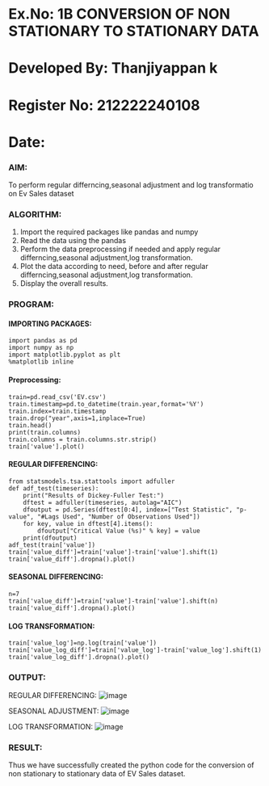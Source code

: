 # Ex.No: 1B                     CONVERSION OF NON STATIONARY TO STATIONARY DATA

# Developed By: Thanjiyappan k

# Register No: 212222240108

# Date: 

### AIM:
To perform regular differncing,seasonal adjustment and log transformatio on Ev Sales dataset
### ALGORITHM:
1. Import the required packages like pandas and numpy
2. Read the data using the pandas
3. Perform the data preprocessing if needed and apply regular differncing,seasonal adjustment,log transformation.
4. Plot the data according to need, before and after regular differncing,seasonal adjustment,log transformation.
5. Display the overall results.
### PROGRAM:
#### IMPORTING PACKAGES:
```
import pandas as pd
import numpy as np
import matplotlib.pyplot as plt
%matplotlib inline
```
#### Preprocessing:
```
train=pd.read_csv('EV.csv')
train.timestamp=pd.to_datetime(train.year,format='%Y')
train.index=train.timestamp
train.drop("year",axis=1,inplace=True)
train.head()
print(train.columns)
train.columns = train.columns.str.strip()
train['value'].plot()
```
#### REGULAR DIFFERENCING:
```
from statsmodels.tsa.stattools import adfuller
def adf_test(timeseries):
    print("Results of Dickey-Fuller Test:")
    dftest = adfuller(timeseries, autolag="AIC")
    dfoutput = pd.Series(dftest[0:4], index=["Test Statistic", "p-value", "#Lags Used", "Number of Observations Used"])
    for key, value in dftest[4].items():
        dfoutput["Critical Value (%s)" % key] = value
    print(dfoutput)
adf_test(train['value'])
train['value_diff']=train['value']-train['value'].shift(1)
train['value_diff'].dropna().plot()
```
#### SEASONAL DIFFERENCING:
```
n=7
train['value_diff']=train['value']-train['value'].shift(n)
train['value_diff'].dropna().plot()
```
#### LOG TRANSFORMATION:
```
train['value_log']=np.log(train['value'])
train['value_log_diff']=train['value_log']-train['value_log'].shift(1)
train['value_log_diff'].dropna().plot()
```


### OUTPUT:


REGULAR DIFFERENCING:
![image](https://github.com/user-attachments/assets/45dca2b7-6ba3-4faa-b29f-f769d7a517b2)








SEASONAL ADJUSTMENT:
![image](https://github.com/user-attachments/assets/c6d246c9-6423-4fee-8fd9-eaa9c43ad10e)









LOG TRANSFORMATION:
![image](https://github.com/user-attachments/assets/0efd8b1a-4a6a-4920-b015-90783ed53176)






### RESULT:
Thus we have successfully created the python code for the conversion of non stationary to stationary data of EV Sales dataset.
